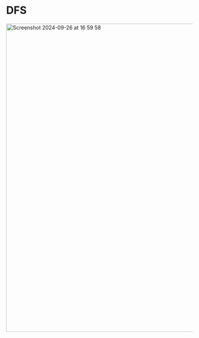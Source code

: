 # DFS

<img width="830" alt="Screenshot 2024-09-26 at 16 59 58" src="https://github.com/user-attachments/assets/f07b04f3-557c-46e8-90c7-68b4a05bf410">
